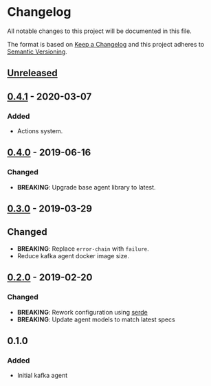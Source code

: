 # Changelog
All notable changes to this project will be documented in this file.

The format is based on [Keep a Changelog](http://keepachangelog.com/en/1.0.0/)
and this project adheres to [Semantic Versioning](http://semver.org/spec/v2.0.0.html).

## [Unreleased]

## [0.4.1] - 2020-03-07
### Added
- Actions system.

## [0.4.0] - 2019-06-16
### Changed
- **BREAKING**: Upgrade base agent library to latest.

## [0.3.0] - 2019-03-29
## Changed
- **BREAKING**: Replace `error-chain` with `failure`.
- Reduce kafka agent docker image size.

## [0.2.0] - 2019-02-20
### Changed
- **BREAKING**: Rework configuration using [serde](https://docs.rs/serde)
- **BREAKING**: Update agent models to match latest specs

## 0.1.0
### Added
- Initial kafka agent


[Unreleased]: https://github.com/replicante-io/agents/compare/v0.4.1...HEAD
[0.4.1]: https://github.com/replicante-io/agents/compare/v0.4.0...v0.4.1
[0.4.0]: https://github.com/replicante-io/agents/compare/v0.3.0...v0.4.0
[0.3.0]: https://github.com/replicante-io/agents/compare/v0.2.0...v0.3.0
[0.2.0]: https://github.com/replicante-io/agents/compare/v0.1.0...v0.2.0
